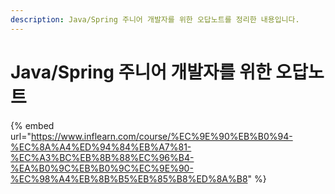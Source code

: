 ```yaml
---
description: Java/Spring 주니어 개발자를 위한 오답노트를 정리한 내용입니다.
---
```


# Java/Spring 주니어 개발자를 위한 오답노트

{% embed url="https://www.inflearn.com/course/%EC%9E%90%EB%B0%94-%EC%8A%A4%ED%94%84%EB%A7%81-%EC%A3%BC%EB%8B%88%EC%96%B4-%EA%B0%9C%EB%B0%9C%EC%9E%90-%EC%98%A4%EB%8B%B5%EB%85%B8%ED%8A%B8" %}
